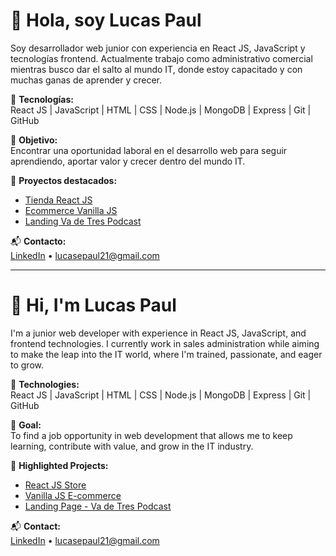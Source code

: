 # 👋 Hola, soy Lucas Paul

Soy desarrollador web junior con experiencia en React JS, JavaScript y tecnologías frontend. Actualmente trabajo como administrativo comercial mientras busco dar el salto al mundo IT, donde estoy capacitado y con muchas ganas de aprender y crecer.

🔧 **Tecnologías:**  
React JS | JavaScript | HTML | CSS | Node.js | MongoDB | Express | Git | GitHub

🎯 **Objetivo:**  
Encontrar una oportunidad laboral en el desarrollo web para seguir aprendiendo, aportar valor y crecer dentro del mundo IT.

📁 **Proyectos destacados:**
- [Tienda React JS](https://github.com/lucasepaul/EntregaFinal-ReactJs)
- [Ecommerce Vanilla JS](https://github.com/lucasepaul/proyectoFinal-js-LucasPaul)
- [Landing Va de Tres Podcast](https://github.com/lucasepaul/vadetres-podcast)

📬 **Contacto:**  
[LinkedIn](https://www.linkedin.com/in/lucasepaul) • lucasepaul21@gmail.com


----------------

# 👋 Hi, I'm Lucas Paul

I'm a junior web developer with experience in React JS, JavaScript, and frontend technologies. I currently work in sales administration while aiming to make the leap into the IT world, where I'm trained, passionate, and eager to grow.

🔧 **Technologies:**  
React JS | JavaScript | HTML | CSS | Node.js | MongoDB | Express | Git | GitHub

🎯 **Goal:**  
To find a job opportunity in web development that allows me to keep learning, contribute with value, and grow in the IT industry.

📁 **Highlighted Projects:**
- [React JS Store](https://github.com/lucasepaul/EntregaFinal-ReactJs)
- [Vanilla JS E-commerce](https://github.com/lucasepaul/proyectoFinal-js-LucasPaul)
- [Landing Page - Va de Tres Podcast](https://github.com/lucasepaul/vadetres-podcast)

📬 **Contact:**  
[LinkedIn](https://www.linkedin.com/in/lucasepaul) • lucasepaul21@gmail.com



<!--
-**lucasepaul/lucasepaul** is a ✨ _special_ ✨ repository because its `README.md` (this file) appears on your GitHub profile.

Here are some ideas to get you started:

- 🔭 I’m currently working on ...
- 🌱 I’m currently learning ...
- 👯 I’m looking to collaborate on ...
- 🤔 I’m looking for help with ...
- 💬 Ask me about ...
- 📫 How to reach me: ...
- 😄 Pronouns: ...
- ⚡ Fun fact: ...
-->

